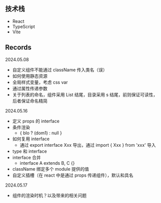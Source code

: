 <!--
 * @Author: BGG
 * @Date: 2024-02-28 16:03:22
 * @LastEditors: BGG
 * @LastEditTime: 2024-05-17 10:35:33
 * @Description: 
-->
## 技术栈
- React
- TypeScript
- Vite

## Records

2024.05.08
- 自定义组件不能通过 className 传入类名（误）
- 如何使用静态资源
- 全局样式变量，考虑 css var
- 通过属性传递参数
- 关于列表的命名，组件采用 List 结尾，目录采用 s 结尾，前则保证可读性，后者保证命名精简

2024.05.16
- 定义 props 的 interface
- 条件渲染
  - { blo ? (dom1) : null }
- 如何复用 interface
  - 通过 export interface Xxx 导出，通过 import { Xxx } from 'xxx' 导入
- type 和 interface
- interface 合并
  - interface A extends B, C {}
- className 绑定多个 module 提供的值
- 自定义插槽（在 react 中是通过 props 传递组件），默认和具名

2024.05.17
- 组件的渲染时机？以及带来的相关问题
  
